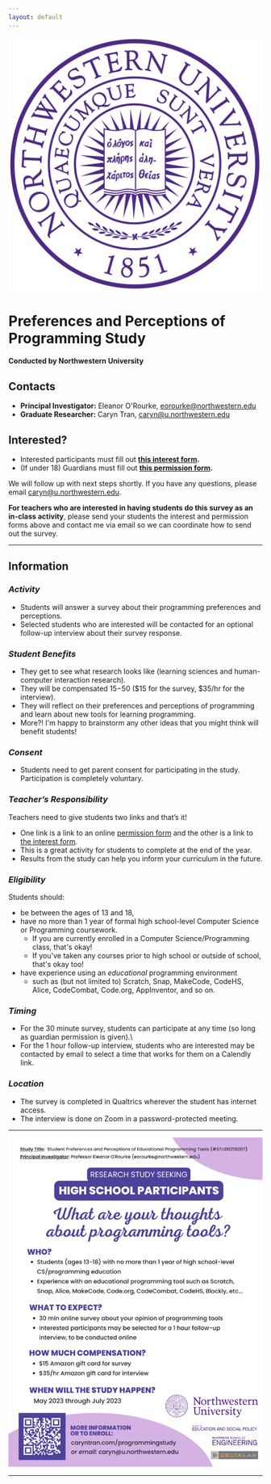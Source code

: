 ```yaml
---
layout: default
---
```


<img class="profile-picture" src="northwestern.png">

# Preferences and Perceptions of Programming Study
#### Conducted by Northwestern University

## Contacts
- **Principal Investigator:** Eleanor O'Rourke, eorourke@northwestern.edu
- **Graduate Researcher:** Caryn Tran, [caryn@u.northwestern.edu](mailto:caryn@u.northwestern.edu)

## Interested?
- Interested participants must fill out **[this interest form]().**
- (If under 18) Guardians must fill out **[this permission form]().**

We will follow up with next steps shortly. If you have any questions, please email [caryn@u.northwestern.edu](mailto:caryn@u.northwestern.edu). 

**For teachers who are interested in having students do this survey as an in-class activity**, please send your students the interest and permission forms above and contact me via email so we can coordinate how to send out the survey. 
  
---

## Information

### _**Activity**_
- Students will answer a survey about their programming preferences and perceptions. 
- Selected students who are interested will be contacted for an optional follow-up interview about their survey response.

### _**Student Benefits**_
- They get to see what research looks like (learning sciences and human-computer interaction research).
- They will be compensated $15-$50 ($15 for the survey, $35/hr for the interview).
- They will reflect on their preferences and perceptions of programming and learn about new tools for learning programming.
- More?! I'm happy to brainstorm any other ideas that you might think will benefit students!

### _**Consent**_
- Students need to get parent consent for participating in the study. Participation is completely voluntary.

### _**Teacher’s Responsibility**_
Teachers need to give students two links and that’s it! 
- One link is a link to an online [permission form]() and the other is a link to [the interest form](). 
- This is a great activity for students to complete at the end of the year. 
- Results from the study can help you inform your curriculum in the future.  

### _**Eligibility**_
Students should:
- be between the ages of 13 and 18, 
- have no more than 1 year of formal high school-level Computer Science or Programming coursework. 
    - If you are currently enrolled in a Computer Science/Programming class, that's okay! 
    - If you've taken any courses prior to high school or outside of school, that's okay too!
- have experience using an _educational_ programming environment 
    - such as (but not limited to) Scratch, Snap, MakeCode, CodeHS, Alice, CodeCombat, Code.org, AppInventor, and so on. 

### _**Timing**_
- For the 30 minute survey, students can participate at any time (so long as guardian permission is given).\\
- For the 1 hour follow-up interview, students who are interested may be contacted by email to select a time that works for them on a Calendly link.

### _**Location**_
- The survey is completed in Qualtrics wherever the student has internet access. 
- The interview is done on Zoom in a password-protected meeting. 

---

<img class="picture" src="recruitment.png">

---

